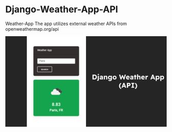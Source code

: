 # Django-Weather-App-API
Weather-App The app utilizes external weather APIs from openweathermap.org/api

![DEMO](Screenshot.png)